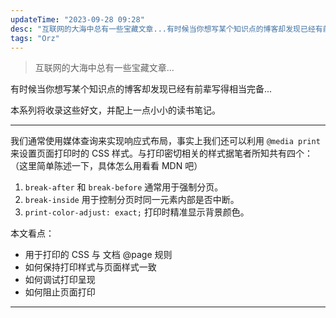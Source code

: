 ```yaml
---
updateTime: "2023-09-28 09:28"
desc: "互联网的大海中总有一些宝藏文章...有时候当你想写某个知识点的博客却发现已经有前辈写得相当完备...本系列将收录这些好文，并配上一点小小的读书笔记"
tags: "Orz"
---
```


> 互联网的大海中总有一些宝藏文章...

有时候当你想写某个知识点的博客却发现已经有前辈写得相当完备...

本系列将收录这些好文，并配上一点小小的读书笔记。

---

我们通常使用媒体查询来实现响应式布局，事实上我们还可以利用 `@media print` 来设置页面打印时的 CSS 样式。与打印密切相关的样式据笔者所知共有四个：（这里简单陈述一下，具体怎么用看看 MDN 吧）

1. `break-after` 和 `break-before` 通常用于强制分页。
2. `break-inside` 用于控制分页时同一元素内部是否中断。
3. `print-color-adjust: exact;` 打印时精准显示背景颜色。

本文看点：

- 用于打印的 CSS 与 文档 @page 规则
- 如何保持打印样式与页面样式一致
- 如何调试打印呈现
- 如何阻止页面打印

<LinkCard desc="如何设置页面打印的CSS样式 - 代码迷途 - 掘金" link="https://juejin.cn/post/7029126309393465358" />

---